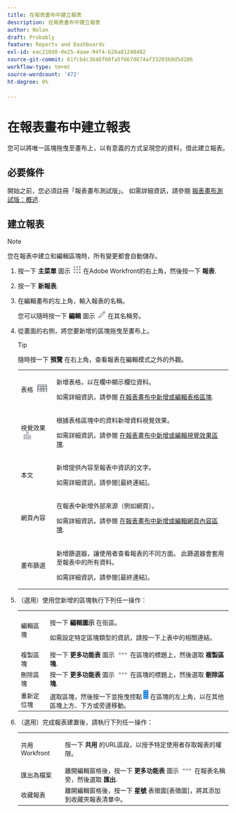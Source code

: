 ```yaml
---
title: 在報表畫布中建立報表
description: 在報表畫布中建立報表
author: Nolan
draft: Probably
feature: Reports and Dashboards
exl-id: eac210d8-0e25-4aae-94f4-b26a81240482
source-git-commit: 61fcb4c3646f60fa5f667d874af3320360d5d286
workflow-type: tm+mt
source-wordcount: '472'
ht-degree: 0%

---
```



# 在報表畫布中建立報表

您可以將唯一區塊拖曳至畫布上，以有意義的方式呈現您的資料，借此建立報表。

## 必要條件

開始之前，您必須註冊「報表畫布測試版」。 如需詳細資訊，請參閱 [報表畫布測試版：概述](/help/quicksilver/product-announcements/betas/reporting-canvas-beta/reporting-canvas-beta-overview.md).

## 建立報表

>[!NOTE]
>
>您在報表中建立和編輯區塊時，所有變更都會自動儲存。

1. 按一下 **主菜單** 圖示 ![](assets/main-menu-icon.png) 在Adobe Workfront的右上角，然後按一下 **報表**.
1. 按一下 **新報表**.
1. 在編輯畫布的左上角，輸入報表的名稱。

   您可以隨時按一下 **編輯** 圖示 ![](assets/edit-icon.png) 在其名稱旁。

1. 從畫面的右側，將您要新增的區塊拖曳至畫布上。

   >[!TIP]
   >
   >隨時按一下 **預覽** 在右上角，查看報表在編輯模式之外的外觀。

   <table style="table-layout:auto"> 
    <col> 
    <col> 
    <tbody> 
     <tr> 
      <td role="rowheader">表格 <img src="assets/table-icon.png"></td> 
      <td> <p>新增表格，以在欄中顯示欄位資料。</p> <p>如需詳細資訊，請參閱 <a href="../../../reports-and-dashboards/reporting-canvas/table-blocks/add-or-edit-report-table.md" class="MCXref xref">在報表畫布中新增或編輯表格區塊</a>.</p> </td> 
     </tr> 
     <tr> 
      <td role="rowheader">視覺效果 <img src="assets/visualization-icon.png"></td> 
      <td> <p>根據表格區塊中的資料新增資料視覺效果。</p> <p>如需詳細資訊，請參閱 <a href="../../../reports-and-dashboards/reporting-canvas/visualization-blocks/add-or-edit-report-visualization.md" class="MCXref xref">在報表畫布中新增或編輯視覺效果區塊</a>.</p> </td> 
     </tr>
      <tr data-mc-conditions="QuicksilverOrClassic.Draft mode"> 
       <td role="rowheader">本文</td> 
       <td> <p>新增提供內容至報表中資訊的文字。</p> <p>如需詳細資訊，請參閱[最終連結]。</p> </td> 
      </tr>
     <tr data-mc-conditions=""> 
      <td role="rowheader">網頁內容</td> 
      <td> <p>在報表中新增外部來源（例如網頁）。</p> <p>如需詳細資訊，請參閱 <a href="../../../reports-and-dashboards/reporting-canvas/other-blocks/add-or-edt-web-content-block.md" class="MCXref xref">在報表畫布中新增或編輯網頁內容區塊</a>.</p> </td> 
     </tr>
      <tr data-mc-conditions="QuicksilverOrClassic.Draft mode"> 
       <td role="rowheader">畫布篩選</td> 
       <td> <p>新增篩選器，讓使用者查看報表的不同方面。 此篩選器會套用至報表中的所有資料。</p> <p>如需詳細資訊，請參閱[最終連結]。</p> </td> 
      </tr>
    </tbody> 
   </table>

1. （選用）使用您新增的區塊執行下列任一操作：

   <table style="table-layout:auto"> 
    <col> 
    <col> 
    <tbody> 
     <tr> 
      <td role="rowheader">編輯區塊</td> 
      <td> <p>按一下 <strong>編輯圖示</strong> 在街區。</p> <p>如需設定特定區塊類型的資訊，請按一下上表中的相關連結。</p> </td> 
     </tr> 
     <tr> 
      <td role="rowheader">複製區塊</td> 
      <td>按一下 <strong>更多功能表</strong> 圖示 <img src="assets/more-icon.png"> 在區塊的標題上，然後選取 <strong>複製區塊</strong>.</td> 
     </tr> 
     <tr> 
      <td role="rowheader">刪除區塊</td> 
      <td>按一下 <strong>更多功能表</strong> 圖示 <img src="assets/more-icon.png"> 在區塊的標題上，然後選取 <strong>刪除區塊</strong>.</td> 
     </tr> 
     <tr> 
      <td role="rowheader">重新定位塊</td> 
      <td> 選取區塊，然後按一下並拖曳控點 <img src="assets/widget-drag-icon.png" style="max-width: 16px;"> 在區塊的左上角，以在其他區塊上方、下方或旁邊移動。</td> 
     </tr> 
    </tbody> 
   </table>

1. （選用）完成報表建置後，請執行下列任一操作：

   <table style="table-layout:auto"> 
    <col> 
    <col> 
    <tbody> 
     <tr> 
      <td role="rowheader">共用Workfront</td> 
      <td> <p>按一下 <strong>共用</strong> 的URL區段，以授予特定使用者存取報表的權限。</p> </td> 
     </tr> 
     <tr> 
      <td role="rowheader">匯出為檔案</td> 
      <td>離開編輯窗格後，按一下 <strong>更多功能表</strong> 圖示 <img src="assets/more-icon.png"> 在報表名稱旁，然後選取 <strong>匯出</strong>.</td> 
     </tr> 
     <tr> 
      <td role="rowheader">收藏報表</td> 
      <td>離開編輯窗格後，按一下 <strong>星號</strong> 表徵圖[表徵圖]，將其添加到收藏夾報表清單中。</td> 
     </tr> 
    </tbody> 
   </table>
